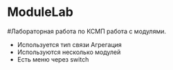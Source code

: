 # ModuleLab
#Лабораторная работа по КСМП работа с модулями.
- Используется тип связи Агрегация
- Используются несколько модулей
- Есть меню через switch
